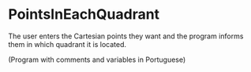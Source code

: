 # PointsInEachQuadrant
The user enters the Cartesian points they want and the program informs them in which quadrant it is located. 

(Program with comments and variables in Portuguese)
